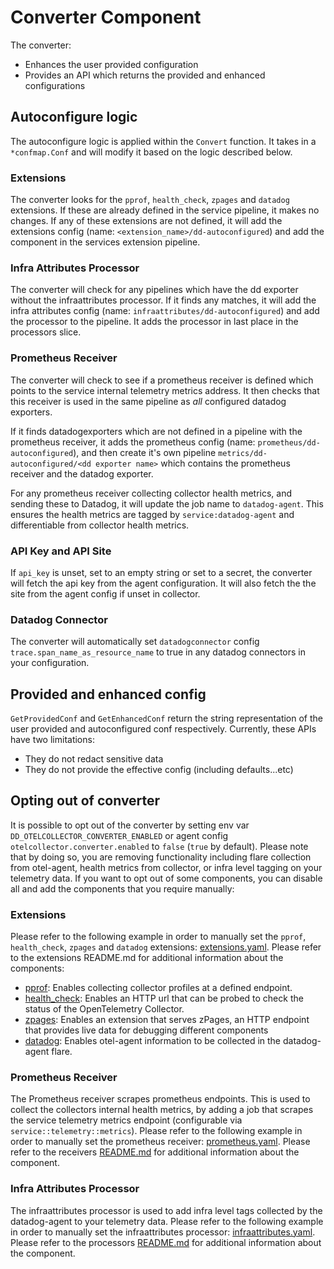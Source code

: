# Converter Component

The converter:
- Enhances the user provided configuration
- Provides an API which returns the provided and enhanced configurations

## Autoconfigure logic

The autoconfigure logic is applied within the `Convert` function. It takes in a `*confmap.Conf` and will modify it based on the logic described below.

### Extensions

The converter looks for the `pprof`, `health_check`, `zpages` and `datadog` extensions. If these are already defined in the service pipeline, it makes no changes. If any of these extensions are not defined, it will add the extensions config (name: `<extension_name>/dd-autoconfigured`) and add the component in the services extension pipeline.  

### Infra Attributes Processor

The converter will check for any pipelines which have the dd exporter without the infraattributes processor. If it finds any matches, it will add the infra attributes config (name: `infraattributes/dd-autoconfigured`) and add the processor to the pipeline. It adds the processor in last place in the processors slice.

### Prometheus Receiver

The converter will check to see if a prometheus receiver is defined which points to the service internal telemetry metrics address. It then checks that this receiver is used in the same pipeline as *all* configured datadog exporters. 

If it finds datadogexporters which are not defined in a pipeline with the prometheus receiver, it adds the prometheus config (name: `prometheus/dd-autoconfigured`), and then create it's own pipeline `metrics/dd-autoconfigured/<dd exporter name>` which contains the prometheus receiver and the datadog exporter.

For any prometheus receiver collecting collector health metrics, and sending these to Datadog, it will update the job name to `datadog-agent`. This ensures the health metrics are tagged by `service:datadog-agent` and differentiable from collector health metrics.

### API Key and API Site

If `api_key` is unset, set to an empty string or set to a secret, the converter will fetch the api key from the agent configuration. It will also fetch the the site from the agent config if unset in collector.

### Datadog Connector

The converter will automatically set `datadogconnector` config `trace.span_name_as_resource_name` to true in any datadog connectors in your configuration.

## Provided and enhanced config

`GetProvidedConf` and `GetEnhancedConf` return the string representation of the user provided and autoconfigured conf respectively. Currently, these APIs have two limitations:
- They do not redact sensitive data
- They do not provide the effective config (including defaults...etc)

## Opting out of converter

It is possible to opt out of the converter by setting env var `DD_OTELCOLLECTOR_CONVERTER_ENABLED` or agent config `otelcollector.converter.enabled` to `false` (`true` by default). Please note that by doing so, you are removing functionality including flare collection from otel-agent, health metrics from collector, or infra level tagging on your telemetry data. If you want to opt out of some components, you can disable all and add the components that you require manually:

### Extensions

Please refer to the following example in order to manually set the `pprof`, `health_check`, `zpages` and `datadog` extensions: [extensions.yaml](examples/extensions.yaml). Please refer to the extensions README.md for additional information about the components:
- [pprof](https://github.com/open-telemetry/opentelemetry-collector-contrib/blob/main/extension/pprofextension/README.md): Enables collecting collector profiles at a defined endpoint.
- [health_check](https://github.com/open-telemetry/opentelemetry-collector-contrib/tree/main/extension/healthcheckextension/README.md): Enables an HTTP url that can be probed to check the status of the OpenTelemetry Collector.
- [zpages](https://github.com/open-telemetry/opentelemetry-collector/blob/main/extension/zpagesextension/README.md): Enables an extension that serves zPages, an HTTP endpoint that provides live data for debugging different components
- [datadog](../extension/README.md): Enables otel-agent information to be collected in the datadog-agent flare.

### Prometheus Receiver

The Prometheus receiver scrapes prometheus endpoints. This is used to collect the collectors internal health metrics, by adding a job that scrapes the service telemetry metrics endpoint (configurable via `service::telemetry::metrics`). Please refer to the following example in order to manually set the prometheus receiver: [prometheus.yaml](examples/prometheus.yaml). Please refer to the receivers [README.md](https://github.com/open-telemetry/opentelemetry-collector-contrib/tree/main/receiver/prometheusreceiver) for additional information about the component.

### Infra Attributes Processor

The infraattributes processor is used to add infra level tags collected by the datadog-agent to your telemetry data. Please refer to the following example in order to manually set the infraattributes processor: [infraattributes.yaml](examples/infraattributes.yaml). Please refer to the processors [README.md](../otlp/components/processor/infraattributesprocessor/README.md) for additional information about the component.
